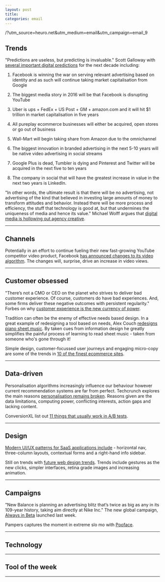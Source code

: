 ```yaml
---
layout: post
title:
categories: email
---
```


/?utm_source=heuro.net&utm_medium=email&utm_campaign=email_9

## Trends

"Predictions are useless, but predicting is invaluable." Scott Galloway with [several important digital predictions][digitalpred] for the next decade including:

1. Facebook is winning the war on serving relevant advertising based on identity and as such will continue taking market capitalisation from Google

2. The biggest media story in 2016 will be that Facebook is disrupting YouTube

3. Uber is ups + FedEx + US Post + GM + amazon.com and it will hit $1 trillion in market capitalisation in five years

4. All pureplay ecommerce businesses will either be acquired, open stores or go out of business

5. Wall-Mart will begin taking share from Amazon due to the omnichannel

6. The biggest innovation in branded advertising in the next 5-10 years will be native video advertising in social streams

7. Google Plus is dead, Tumbler is dying and Pinterest and Twitter will be acquired in the next five to ten years

8. The company in social that will have the greatest increase in value in the next two years is LinkedIn.

[digitalpred]:http://www.l2inc.com/cannes-lions-rand-darwins-baby-uber/2015/blog?utm_source=heuro.net&utm_medium=email&utm_campaign=email_9

"In other words, the ultimate result is that there will be no advertising, not advertising of the kind that believed in investing large amounts of money to transform attitudes and behavior. Instead there will be more process and efficiency, the stuff that technology is good at, but that undermines the uniqueness of media and hence its value." Michael Wolff argues that [digital media is hollowing out agency creative][endad].

[endad]:https://www.linkedin.com/pulse/end-advertising-we-know-michael-wolff?utm_source=heuro.net&utm_medium=email&utm_campaign=email_9

***

## Channels

Potentially in an effort to continue fueling their new fast-growing YouTube competitor video product, Facebook [has announced changes to its video algorithm][fbvideo]. The changes will, surprise, drive an increase in video views.

[fbvideo]:http://blog.newscred.com/article/facebook-announces-video-algorithm-change/24c74f05edd7b0cc758e9164a9e91e48?utm_source=heuro.net&utm_medium=email&utm_campaign=email_9

***

## Customer obsessed

"There’s not a CMO or CEO on the planet who strives to deliver bad customer experience. Of course, customers do have bad experiences. And, some firms deliver these negative outcomes with persistent regularity." Forbes on why [customer experience is the new currency of power][cximp].

[cximp]:http://www.forbes.com/sites/rogerdooley/2015/07/02/customer-experience/?utm_source=heuro.net&utm_medium=email&utm_campaign=email_9

Tradition can often be the enemy of effective needs based design. In a great example of redesigning a tool based on needs, Alex Couch [redesigns piano sheet music][piano]. By taken cues from information design he greatly simplifies the painful process of learning to read sheet music - taken from someone who's gone through it!

[piano]:https://medium.com/@alexcouch/how-i-d-redesign-piano-sheet-music-355c4f9012f1/?utm_source=heuro.net&utm_medium=email&utm_campaign=email_9

Simple design, customer-focussed user journeys and engaging micro-copy are some of the trends in [10 of the finest ecommerce sites][10ecom].

[10ecom]:https://econsultancy.com/blog/66647-10-of-the-finest-mobile-ecommerce-sites/?utm_source=heuro.net&utm_medium=email&utm_campaign=email_9

***

## Data-driven

Personalisation algorithms increasingly influence our behaviour however current recommendation systems are far from perfect. Techcrunch explores the main reasons [personalisation remains broken][personalisalgo]. Reasons given are the data limitations, computing power, conflicting interests, action gaps and lacking content.

[personalisalgo]:http://techcrunch.com/2015/06/25/the-future-of-algorithmic-personalization/?utm_source=heuro.net&utm_medium=email&utm_campaign=email_9

ConversionXL list out [11 things that usually work in A/B tests][abtests].

[abtests]:https://conversionxl.com/11-things-that-work-more-often-than-not-in-ab-tests/?utm_source=heuro.net&utm_medium=email&utm_campaign=email_9

***

## Design

[Modern UI/UX patterns for SaaS applications include][saasux] - horizontal nav, three-column layouts, contextual forms and a right-hand info sidebar.

[saasux]:https://medium.com/@ux_je/modern-ui-ux-hacks-for-saas-applications-in-2015-and-beyond-f7b9a4f231dd?utm_source=heuro.net&utm_medium=email&utm_campaign=email_9

Still on trends with [future web design trends][webdesign]. Trends include gestures as the new clicks, simpler interfaces, retina grade images and increasing animation.

[webdesign]:https://medium.com/@jowitaziobro/7-future-web-design-trends-fba93eba6355?utm_source=heuro.net&utm_medium=email&utm_campaign=email_9

***

## Campaigns

"New Balance is planning an advertising blitz that’s twice as big as any in its 109-year history, taking aim directly at Nike Inc." The new global campaign, [Always in Beta][nbvnike] launched last week.

[nbvnike]:http://www.bloomberg.com/news/articles/2015-07-01/new-balance-to-challenge-nike-with-its-biggest-ad-campaign-ever?utm_source=heuro.net&utm_medium=email&utm_campaign=email_9

Pampers captures the moment in extreme slo mo with [Pooface][poo].

[poo]:https://vimeo.com/131077537

***

## Technology

***

## Tool of the week

***
